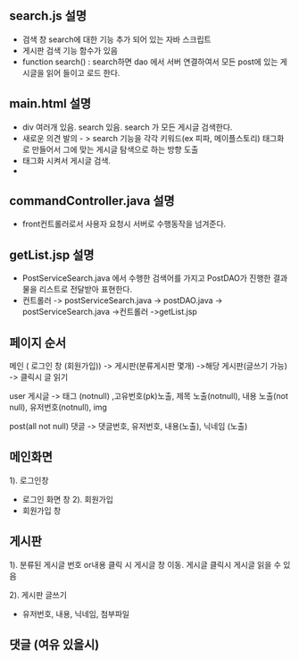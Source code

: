 
## search.js 설명
 - 검색 창 search에 대한 기능 추가 되어 있는 자바 스크립트
 - 게시판 검색 기능 함수가 있음
 - function search() : search하면 dao 에서 서버 연결하여서 모든 post에 있는 게시글을 읽어 들이고 로드 한다.

## main.html 설명
  - div 여러개 있음.  search 있음. search 가 모든 게시글 검색한다.
  - 새로운 의견 발의 - > search 기능을 각각 키워드(ex 피파, 메이플스토리) 태그화 로 만들어서 그에 맞는 게시글 탐색으로 하는 방향 도출
   - 태그화 시켜서 게시글 검색.
   - 
## commandController.java 설명
- front컨트롤러로서 사용자 요청시 서버로 수행동작을 넘겨준다.

## getList.jsp 설명
-  PostServiceSearch.java 에서 수행한 검색어를 가지고 PostDAO가 진행한 결과물을 리스트로  전달받아 표현한다.
- 컨트롤러 -> postServiceSearch.java -> postDAO.java -> postServiceSearch.java ->컨트롤러 ->getList.jsp


## 페이지 순서

메인 ( 로그인 창 (회원가입)) -> 게시판(분류게시판 몇개) ->해당 게시판(글쓰기 가능) -> 클릭시 글 읽기 

user
게시글 -> 태그 (notnull) ,고유번호(pk)노출, 제목 노출(notnull), 내용 노출(not null), 유저번호(notnull), img

post(all not null)
댓글 -> 댓글번호, 유저번호, 내용(노출), 닉네임 (노출) 

## 메인화면

1). 로그인창
- 로그인 화면 창
2). 회원가입
- 회원가입 창



## 게시판

1).  분류된 게시글 번호 or내용 클릭 시 게시글 창 이동. 
    게시글 클릭시 게시글 읽을 수 있음

2). 게시판 글쓰기
- 유저번호, 내용, 닉네임, 첨부파일


## 댓글 (여유 있을시)
 

